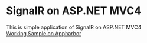 # SignalR on ASP.NET MVC4

This is simple application of SignalR on ASP.NET MVC4  
[ Working Sample on Appharbor ](http://signalronmvc4.apphb.com/)


